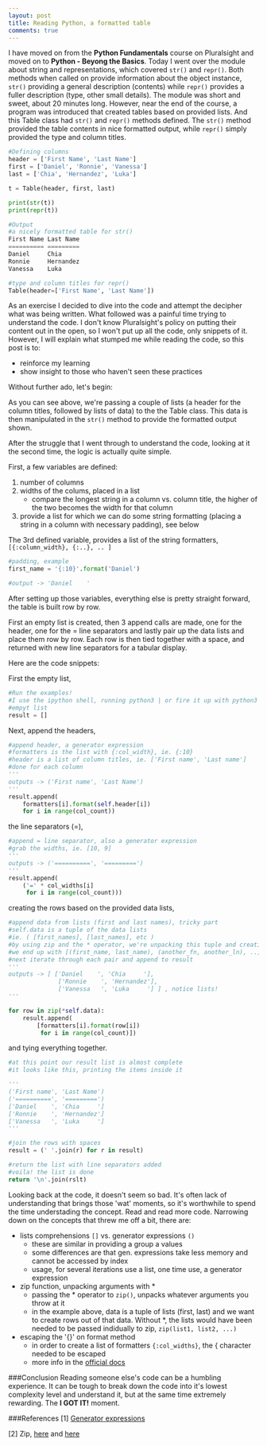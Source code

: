 ```yaml
---
layout: post
title: Reading Python, a formatted table
comments: true
---
```


I have moved on from the __Python Fundamentals__ course on Pluralsight and moved on to __Python - Beyong the Basics__. Today I went over the module about string and representations, which covered ```str()``` and ```repr()```. Both methods when called on provide information about the object instance, ```str()``` providing a general description (contents) while ```repr()``` provides a fuller description (type, other small details). The module was short and sweet, about 20 minutes long. However, near the end of the course, a program was introduced that created tables based on provided lists. And this Table class had ```str()``` and ```repr()``` methods defined. The ```str()``` method provided the table contents in nice formatted output, while ```repr()``` simply provided the type and column titles.

```python
#Defining columns
header = ['First Name', 'Last Name']
first = ['Daniel', 'Ronnie', 'Vanessa']
last = ['Chia', 'Hernandez', 'Luka']

t = Table(header, first, last)

print(str(t))
print(repr(t))

#Output
#a nicely formatted table for str()
First Name Last Name
========== =========
Daniel     Chia     
Ronnie     Hernandez
Vanessa    Luka     

#type and column titles for repr()
Table(header=['First Name', 'Last Name'])
```

As an exercise I decided to dive into the code and attempt the decipher what was being written. What followed was a painful time trying to understand the code. I don't know Pluralsight's policy on putting their content out in the open, so I won't put up all the code, only snippets of it. However, I will explain what stumped me while reading the code, so this post is to:

* reinforce my learning
* show insight to those who haven't seen these practices

Without further ado, let's begin:

As you can see above, we're passing a couple of lists (a header for the column titles, followed by lists of data) to the the Table class. This data is then manipulated in the ```str()``` method to provide the formatted output shown.  

After the struggle that I went through to understand the code, looking at it the second time, the logic is actually quite simple. 

First, a few variables are defined:

1. number of columns
2. widths of the colums, placed in a list
   * compare the longest string in a column vs. column title, the higher of the two becomes the width for that column  
3. provide a list for which we can do some string formatting (placing a string in a column with necessary padding), see below 

The 3rd defined variable, provides a list of the string formatters, ``` [{:column_width}, {:..}, .. ] ```

```python
#padding, example
first_name = '{:10}'.format('Daniel')

#output -> 'Daniel    '
``` 

After setting up those variables, everything else is pretty straight forward, the table is built row by row.

First an empty list is created, then 3 append calls are made, one for the header, one for the = line separators and lastly pair up the data lists and place them row by row. Each row is then tied together with a space, and returned with new line separators for a tabular display. 

Here are the code snippets:

First the empty list,

```python
#Run the examples!
#I use the ipython shell, running python3 | or fire it up with python3
#empyt list
result = []
```

Next, append the headers,

```python
#append header, a generator expression 
#formatters is the list with {:col_width}, ie. {:10}
#header is a list of column titles, ie. ['First name', 'Last name']
#done for each column
'''
outputs -> ('First name', 'Last Name')
'''
result.append(
	formatters[i].format(self.header[i])
	for i in range(col_count))

```

the line separators (=),

```python
#append = line separator, also a generator expression
#grab the widths, ie. [10, 9]
'''
outputs -> ('==========', '=========')
'''
result.append(
	('=' * col_widths[i]
	 for i in range(col_count)))

```

creating the rows based on the provided data lists,

```python
#append data from lists (first and last names), tricky part
#self.data is a tuple of the data lists 
#ie. ( [first_names], [last_names], etc )
#by using zip and the * operator, we're unpacking this tuple and creating the pairs
#we end up with [(first_name, last_name), (another_fn, another_ln), ..], which are the rows themselves!
#next iterate through each pair and append to result
'''
outputs -> [ ['Daniel    ', 'Chia     '],
			  ['Ronnie    ', 'Hernandez'], 
			  ['Vanessa   ', 'Luka     '] ] , notice lists!
'''

for row in zip(*self.data):
	result.append(
		[formatters[i].format(row[i])
		 for i in range(col_count)])
```

and tying everything together.

```python
#at this point our result list is almost complete
#it looks like this, printing the items inside it

'''
('First name', 'Last Name')
('==========', '=========')
['Daniel    ', 'Chia     '] 
['Ronnie    ', 'Hernandez']
['Vanessa   ', 'Luka     '] 
'''

#join the rows with spaces 
result = (' '.join(r) for r in result)

#return the list with line separators added
#voila! the list is done
return '\n'.join(rslt)
```

Looking back at the code, it doesn't seem so bad. It's often lack of understanding that brings those 'wat' moments, so it's worthwhile to spend the time understading the concept. Read and read more code. Narrowing down on the concepts that threw me off a bit, there are:

* lists comprehensions ```[]``` vs. generator expressions ```()```
  * these are similar in providing a group a values
  * some differences are that gen. expressions take less memory and cannot be accessed by index
  * usage, for several iterations use a list, one time use, a generator expression
* zip function, unpacking arguments with *
  * passing the * operator to ```zip()```, unpacks whatever arguments you throw at it
  * in the example above, data is a tuple of lists (first, last) and we want to create rows out of that data. Without *, the lists would have been needed to be passed indidually to zip, ```zip(list1, list2, ...)```
* escaping the '{}' on format method
  * in order to create a list of formatters ```{:col_widths}```, the { character needed to be escaped
  * more info in the [official docs](https://docs.python.org/2/library/string.html#format-string-syntax)


###Conclusion
Reading someone else's code can be a humbling experience. It can be tough to break down the code into it's lowest complexity level and understand it, but at the same time extremely rewarding. The __I GOT IT!__ moment.


###References
[1] [Generator expressions](http://code-maven.com/list-comprehension-vs-generator-expression)

[2] Zip, [here](http://stackoverflow.com/questions/2511300/why-does-x-y-zipzipa-b-work-in-python) and [here](http://pavdmyt.com/python-zip-fu/)


